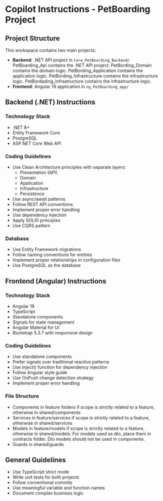 # Copilot Instructions - PetBoarding Project

## Project Structure

This workspace contains two main projects:

- **Backend**: .NET API project in `Core_PetBoarding_Backend/`
  PetBoarding_Api contains the .NET API project.
  PetBording_Domain contains the domain logic.
  PetBording_Application contains the application logic.
  PetBording_Infrastructure contains the infrastructure logic.
  PetBordading_Infrastructure contains the infrastructure logic.
- **Frontend**: Angular 19 application in `ng_PetBoarding_app/`

## Backend (.NET) Instructions

### Technology Stack

- .NET 8+
- Entity Framework Core
- PostgreSQL
- ASP.NET Core Web API

### Coding Guidelines

- Use Clean Architecture principles with separate layers:
  - Presentation (API)
  - Domain
  - Application
  - Infrastructure
  - Persistence
- Use async/await patterns
- Follow REST API conventions
- Implement proper error handling
- Use dependency injection
- Apply SOLID principles
- Use CQRS pattern

### Database

- Use Entity Framework migrations
- Follow naming conventions for entities
- Implement proper relationships in configuration files
- Use PostgreSQL as the database

## Frontend (Angular) Instructions

### Technology Stack

- Angular 19
- TypeScript
- Standalone components
- Signals for state management
- Angular Material for UI
- Bootstrap 5.3.7 with responsive design

### Coding Guidelines

- Use standalone components
- Prefer signals over traditional reactive patterns
- Use inject() function for dependency injection
- Follow Angular style guide
- Use OnPush change detection strategy
- Implement proper error handling

### File Structure

- Components in feature folders if scope is strictly related to a feature, otherwise in shared/components
- Services in feature/services if scope is strictly related to a feature, otherwise in shared/services
- Models in feature/models if scope is strictly related to a feature, otherwise in shared/models. For models used as dto, place them in contracts folder. Dto models should not be used in components.
- Guards in shared/guards

## General Guidelines

- Use TypeScript strict mode
- Write unit tests for both projects
- Follow conventional commits
- Use meaningful variable and function names
- Document complex business logic
